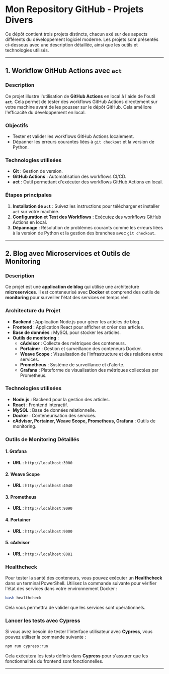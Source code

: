 # Mon Repository GitHub - Projets Divers

Ce dépôt contient trois projets distincts, chacun axé sur des aspects différents du développement logiciel moderne. Les projets sont présentés ci-dessous avec une description détaillée, ainsi que les outils et technologies utilisés.

---

## **1. Workflow GitHub Actions avec `act`**

### **Description**
Ce projet illustre l'utilisation de **GitHub Actions** en local à l'aide de l'outil **`act`**. Cela permet de tester des workflows GitHub Actions directement sur votre machine avant de les pousser sur le dépôt GitHub. Cela améliore l'efficacité du développement en local.

### **Objectifs**
- Tester et valider les workflows GitHub Actions localement.
- Dépanner les erreurs courantes liées à `git checkout` et la version de Python.

### **Technologies utilisées**
- **Git** : Gestion de version.
- **GitHub Actions** : Automatisation des workflows CI/CD.
- **act** : Outil permettant d'exécuter des workflows GitHub Actions en local.

### **Étapes principales**
1. **Installation de `act`** : Suivez les instructions pour télécharger et installer `act` sur votre machine.
2. **Configuration et Test des Workflows** : Exécutez des workflows GitHub Actions en local.
3. **Dépannage** : Résolution de problèmes courants comme les erreurs liées à la version de Python et la gestion des branches avec `git checkout`.

---

## **2. Blog avec Microservices et Outils de Monitoring**

### **Description**
Ce projet est une **application de blog** qui utilise une architecture **microservices**. Il est conteneurisé avec **Docker** et comprend des outils de **monitoring** pour surveiller l'état des services en temps réel.

### **Architecture du Projet**
- **Backend** : Application Node.js pour gérer les articles de blog.
- **Frontend** : Application React pour afficher et créer des articles.
- **Base de données** : MySQL pour stocker les articles.
- **Outils de monitoring** :
  - **cAdvisor** : Collecte des métriques des conteneurs.
  - **Portainer** : Gestion et surveillance des conteneurs Docker.
  - **Weave Scope** : Visualisation de l'infrastructure et des relations entre services.
  - **Prometheus** : Système de surveillance et d'alerte.
  - **Grafana** : Plateforme de visualisation des métriques collectées par Prometheus.

### **Technologies utilisées**
- **Node.js** : Backend pour la gestion des articles.
- **React** : Frontend interactif.
- **MySQL** : Base de données relationnelle.
- **Docker** : Conteneurisation des services.
- **cAdvisor, Portainer, Weave Scope, Prometheus, Grafana** : Outils de monitoring.

### **Outils de Monitoring Détaillés**

#### **1. Grafana**
- **URL** : `http://localhost:3000`

#### **2. Weave Scope**
- **URL** : `http://localhost:4040`

#### **3. Prometheus**
- **URL** : `http://localhost:9090`

#### **4. Portainer**
- **URL** : `http://localhost:9000`

#### **5. cAdvisor**
- **URL** : `http://localhost:8081`

### **Healthcheck**
Pour tester la santé des conteneurs, vous pouvez exécuter un **Healthcheck** dans un terminal PowerShell. Utilisez la commande suivante pour vérifier l'état des services dans votre environnement Docker :

```bash
bash healthcheck
```

Cela vous permettra de valider que les services sont opérationnels.

### **Lancer les tests avec Cypress**

Si vous avez besoin de tester l'interface utilisateur avec **Cypress**, vous pouvez utiliser la commande suivante :

```bash
npm run cypress:run
```

Cela exécutera les tests définis dans **Cypress** pour s'assurer que les fonctionnalités du frontend sont fonctionnelles.

---

